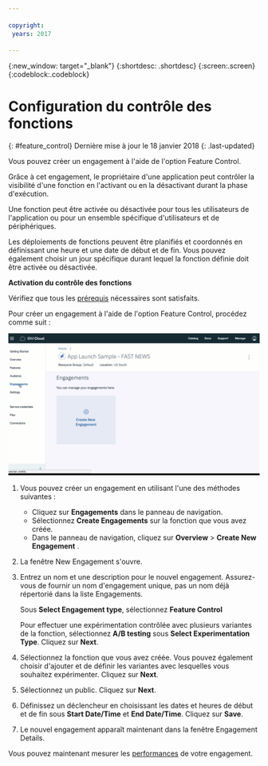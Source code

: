 ```yaml
---

copyright:
 years: 2017

---
```


{:new_window: target="_blank"}
{:shortdesc: .shortdesc}
{:screen:.screen}
{:codeblock:.codeblock}

# Configuration du contrôle des fonctions
{: #feature_control}
Dernière mise à jour le 18 janvier 2018
{: .last-updated}

Vous pouvez créer un engagement à l'aide de l'option Feature Control. 

Grâce à cet engagement, le propriétaire d'une application peut contrôler la visibilité d'une fonction en l'activant ou en la désactivant durant la phase d'exécution.

Une fonction peut être activée ou désactivée pour tous les utilisateurs de l'application ou pour un ensemble spécifique d'utilisateurs et de périphériques. 

Les déploiements de fonctions peuvent être planifiés et coordonnés en définissant une heure et une date de début et de fin. Vous pouvez également choisir un jour spécifique durant lequel la fonction définie doit être activée ou désactivée.

**Activation du contrôle des fonctions**

Vérifiez que tous les [prérequis](app_prerequisites.html) nécessaires sont satisfaits.

Pour créer un engagement à l'aide de l'option Feature Control, procédez comme suit :

![gif animé](images/create_engagement.gif)

1. Vous pouvez créer un engagement en utilisant l'une des méthodes suivantes :
	- Cliquez sur **Engagements** dans le panneau de navigation. 
	- Sélectionnez **Create Engagements** sur la fonction que vous avez créée.
	- Dans le panneau de navigation, cliquez sur **Overview** > **Create New Engagement** .
	
2. La fenêtre New Engagement s'ouvre.
	
3. Entrez un nom et une description pour le nouvel engagement. Assurez-vous de fournir un nom d'engagement unique, pas un nom déjà répertorié dans la liste Engagements.

     Sous **Select Engagement type**, sélectionnez **Feature Control**	
	
	Pour effectuer une expérimentation contrôlée avec plusieurs variantes de la fonction, sélectionnez **A/B testing** sous **Select Experimentation Type**. Cliquez sur **Next**.
	
4. Sélectionnez la fonction que vous avez créée. Vous pouvez également choisir d'ajouter et de définir les variantes avec lesquelles vous souhaitez expérimenter. Cliquez sur **Next**.

5. Sélectionnez un public. Cliquez sur **Next**.

6. Définissez un déclencheur en choisissant les dates et heures de début et de fin sous **Start Date/Time** et **End Date/Time**. Cliquez sur **Save**.

7. Le nouvel engagement apparaît maintenant dans la fenêtre Engagement Details.

Vous pouvez maintenant mesurer les [performances](app_measure_performance.html) de votre engagement.



